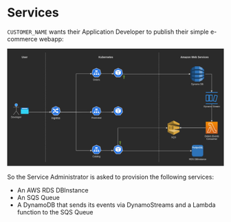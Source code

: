 # Services

`CUSTOMER_NAME` wants their Application Developer to publish their simple e-commerce webapp:

![image](../../imgs/demo-app-architecture.png)

So the Service Administrator is asked to provision the following services:

* An AWS RDS DBInstance
* An SQS Queue
* A DynamoDB that sends its events via DynamoStreams and a Lambda function to the SQS Queue
